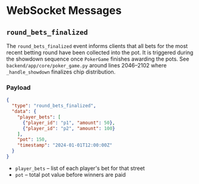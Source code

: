 # WebSocket Messages

## `round_bets_finalized`
The `round_bets_finalized` event informs clients that all bets for the most recent betting round have been collected into the pot. It is triggered during the showdown sequence once `PokerGame` finishes awarding the pots. See `backend/app/core/poker_game.py` around lines 2046–2102 where `_handle_showdown` finalizes chip distribution.

### Payload
```json
{
  "type": "round_bets_finalized",
  "data": {
    "player_bets": [
      {"player_id": "p1", "amount": 50},
      {"player_id": "p2", "amount": 100}
    ],
    "pot": 150,
    "timestamp": "2024-01-01T12:00:00Z"
  }
}
```

- `player_bets` – list of each player's bet for that street
- `pot` – total pot value before winners are paid
